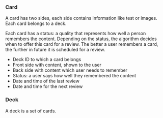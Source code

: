 ### Card
A card has two sides, each side contains information like test or images.
Each card belongs to a deck.

Each card has a status: a quality that represents how well a person remembers the content. 
Depending on the status, the algorithm decides when to offer this card for a review. 
The better a user remembers a card, the further in future it is scheduled for a review.

- Deck ID to which a card belongs
- Front side with content, shown to the user
- Back side with content which user needs to remember
- Status: a user says how well they remembered the content 
- Date and time of the last review
- Date and time for the next review

### Deck
A deck is a set of cards. 

